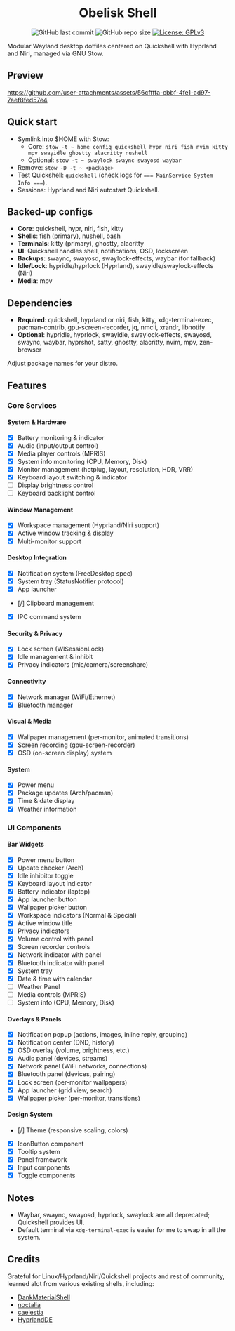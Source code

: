 <h1 align="center">Obelisk Shell</h1>

<p align="center">
	<img alt="GitHub last commit" src="https://img.shields.io/github/last-commit/anasgets111/dotfiles?style=for-the-badge&labelColor=101418&color=9ccbfb" />
	<img alt="GitHub repo size" src="https://img.shields.io/github/repo-size/anasgets111/dotfiles?style=for-the-badge&labelColor=101418&color=d3bfe6" />
  <a href="https://www.gnu.org/licenses/gpl-3.0"><img alt="License: GPLv3" src="https://img.shields.io/badge/License-GPLv3-9ccbfb?style=for-the-badge&labelColor=101418" /></a>
</p>

Modular Wayland desktop dotfiles centered on Quickshell with Hyprland and Niri, managed via GNU Stow.

## Preview

https://github.com/user-attachments/assets/56cffffa-cbbf-4fe1-ad97-7aef8fed57e4




## Quick start

- Symlink into $HOME with Stow:
  - Core: `stow -t ~ home config quickshell hypr niri fish nvim kitty mpv swayidle ghostty alacritty nushell`
  - Optional: `stow -t ~ swaylock swaync swayosd waybar`
- Remove: `stow -D -t ~ <package>`
- Test Quickshell: `quickshell` (check logs for `=== MainService System Info ===`).
- Sessions: Hyprland and Niri autostart Quickshell.

## Backed-up configs

- **Core**: quickshell, hypr, niri, fish, kitty
- **Shells**: fish (primary), nushell, bash
- **Terminals**: kitty (primary), ghostty, alacritty
- **UI**: Quickshell handles shell, notifications, OSD, lockscreen
- **Backups**: swaync, swayosd, swaylock-effects, waybar (for fallback)
- **Idle/Lock**: hypridle/hyprlock (Hyprland), swayidle/swaylock-effects (Niri)
- **Media**: mpv

## Dependencies

- **Required**: quickshell, hyprland or niri, fish, kitty, xdg-terminal-exec, pacman-contrib, gpu-screen-recorder, jq, nmcli, xrandr, libnotify
- **Optional**: hypridle, hyprlock, swayidle, swaylock-effects, swayosd, swaync, waybar, hyprshot, satty, ghostty, alacritty, nvim, mpv, zen-browser

Adjust package names for your distro.

## Features

### Core Services

#### System & Hardware

- [x] Battery monitoring & indicator
- [x] Audio (input/output control)
- [x] Media player controls (MPRIS)
- [x] System info monitoring (CPU, Memory, Disk)
- [x] Monitor management (hotplug, layout, resolution, HDR, VRR)
- [x] Keyboard layout switching & indicator
- [ ] Display brightness control
- [ ] Keyboard backlight control

#### Window Management

- [x] Workspace management (Hyprland/Niri support)
- [x] Active window tracking & display
- [x] Multi-monitor support

#### Desktop Integration

- [x] Notification system (FreeDesktop spec)
- [x] System tray (StatusNotifier protocol)
- [x] App launcher
- [/] Clipboard management
- [x] IPC command system

#### Security & Privacy

- [x] Lock screen (WlSessionLock)
- [x] Idle management & inhibit
- [x] Privacy indicators (mic/camera/screenshare)

#### Connectivity

- [x] Network manager (WiFi/Ethernet)
- [x] Bluetooth manager

#### Visual & Media

- [x] Wallpaper management (per-monitor, animated transitions)
- [x] Screen recording (gpu-screen-recorder)
- [x] OSD (on-screen display) system

#### System

- [x] Power menu
- [x] Package updates (Arch/pacman)
- [x] Time & date display
- [x] Weather information

### UI Components

#### Bar Widgets

- [x] Power menu button
- [x] Update checker (Arch)
- [x] Idle inhibitor toggle
- [x] Keyboard layout indicator
- [x] Battery indicator (laptop)
- [x] App launcher button
- [x] Wallpaper picker button
- [x] Workspace indicators (Normal & Special)
- [x] Active window title
- [x] Privacy indicators
- [x] Volume control with panel
- [x] Screen recorder controls
- [x] Network indicator with panel
- [x] Bluetooth indicator with panel
- [x] System tray
- [x] Date & time with calendar
- [ ] Weather Panel
- [ ] Media controls (MPRIS)
- [ ] System info (CPU, Memory, Disk)

#### Overlays & Panels

- [x] Notification popup (actions, images, inline reply, grouping)
- [x] Notification center (DND, history)
- [x] OSD overlay (volume, brightness, etc.)
- [x] Audio panel (devices, streams)
- [x] Network panel (WiFi networks, connections)
- [x] Bluetooth panel (devices, pairing)
- [x] Lock screen (per-monitor wallpapers)
- [x] App launcher (grid view, search)
- [x] Wallpaper picker (per-monitor, transitions)

#### Design System

- [/] Theme (responsive scaling, colors)
- [x] IconButton component
- [x] Tooltip system
- [x] Panel framework
- [x] Input components
- [x] Toggle components

## Notes

- Waybar, swaync, swayosd, hyprlock, swaylock are all deprecated; Quickshell provides UI.
- Default terminal via `xdg-terminal-exec` is easier for me to swap in all the system.

## Credits

Grateful for Linux/Hyprland/Niri/Quickshell projects and rest of community, learned alot from various existing shells, including:

- [DankMaterialShell](https://github.com/AvengeMedia/DankMaterialShell/)
- [noctalia](https://github.com/noctalia-dev/noctalia-shell)
- [caelestia](https://github.com/caelestia-dots/shell)
- [HyprlandDE](https://github.com/ryzendew/HyprlandDE-Quickshell)
